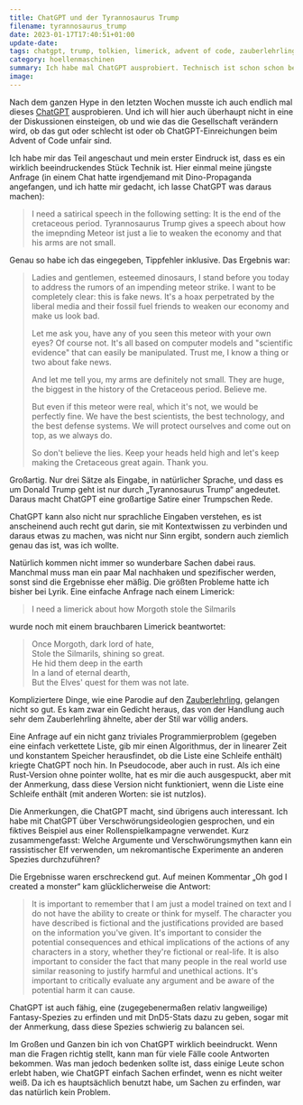 ```yaml
---
title: ChatGPT und der Tyrannosaurus Trump
filename: tyrannosaurus_trump
date: 2023-01-17T17:40:51+01:00
update-date:
tags: chatgpt, trump, tolkien, limerick, advent of code, zauberlehrling
category: hoellenmaschinen
summary: Ich habe mal ChatGPT ausprobiert. Technisch ist schon schon beeindruckend.
image:
---
```


Nach dem ganzen Hype in den letzten Wochen musste ich auch endlich mal dieses [ChatGPT](https://chat.openai.com/) ausprobieren. Und ich will hier auch überhaupt nicht in eine der Diskussionen einsteigen, ob und wie das die Gesellschaft verändern wird, ob das gut oder schlecht ist oder ob ChatGPT-Einreichungen beim Advent of Code unfair sind.

Ich habe mir das Teil angeschaut und mein erster Eindruck ist, dass es ein wirklich beeindruckendes Stück Technik ist. Hier einmal meine jüngste Anfrage (in einem Chat hatte irgendjemand mit Dino-Propaganda angefangen, und ich hatte mir gedacht, ich lasse ChatGPT was daraus machen):

> I need a satirical speech in the following setting: It is the end of the cretaceous period. Tyrannosaurus Trump gives a speech about how the imepnding Meteor ist just a lie to weaken the economy and that his arms are not small.

Genau so habe ich das eingegeben, Tippfehler inklusive. Das Ergebnis war:

> Ladies and gentlemen, esteemed dinosaurs, I stand before you today to address the rumors of an impending meteor strike. I want to be completely clear: this is fake news. It's a hoax perpetrated by the liberal media and their fossil fuel friends to weaken our economy and make us look bad.
>
> Let me ask you, have any of you seen this meteor with your own eyes? Of course not. It's all based on computer models and "scientific evidence" that can easily be manipulated. Trust me, I know a thing or two about fake news.
>
> And let me tell you, my arms are definitely not small. They are huge, the biggest in the history of the Cretaceous period. Believe me.
>
> But even if this meteor were real, which it's not, we would be perfectly fine. We have the best scientists, the best technology, and the best defense systems. We will protect ourselves and come out on top, as we always do.
>
> So don't believe the lies. Keep your heads held high and let's keep making the Cretaceous great again. Thank you.

Großartig. Nur drei Sätze als Eingabe, in natürlicher Sprache, und dass es um Donald Trump geht ist nur durch „Tyrannosaurus Trump“ angedeutet. Daraus macht ChatGPT eine großartige Satire einer Trumpschen Rede.

ChatGPT kann also nicht nur sprachliche Eingaben verstehen, es ist anscheinend auch recht gut darin, sie mit Kontextwissen zu verbinden und daraus etwas zu machen, was nicht nur Sinn ergibt, sondern auch ziemlich genau das ist, was ich wollte.

Natürlich kommen nicht immer so wunderbare Sachen dabei raus. Manchmal muss man ein paar Mal nachhaken und spezifischer werden, sonst sind die Ergebnisse eher mäßig. Die größten Probleme hatte ich bisher bei Lyrik. Eine einfache Anfrage nach einem Limerick:

> I need a limerick about how Morgoth stole the Silmarils

wurde noch mit einem brauchbaren Limerick beantwortet:

> Once Morgoth, dark lord of hate,  
> Stole the Silmarils, shining so great.  
> He hid them deep in the earth  
> In a land of eternal dearth,  
> But the Elves' quest for them was not late.

Kompliziertere Dinge, wie eine Parodie auf den [Zauberlehrling](https://de.wikipedia.org/wiki/Der_Zauberlehrling), gelangen nicht so gut. Es kam zwar ein Gedicht heraus, das von der Handlung auch sehr dem Zauberlehrling ähnelte, aber der Stil war völlig anders.

Eine Anfrage auf ein nicht ganz triviales Programmierproblem (gegeben eine einfach verkettete Liste, gib mir einen Algorithmus, der in linearer Zeit und konstantem Speicher herausfindet, ob die Liste eine Schleife enthält) kriegte ChatGPT noch hin. In Pseudocode, aber auch in rust. Als ich eine Rust-Version ohne pointer wollte, hat es mir die auch ausgespuckt, aber mit der Anmerkung, dass diese Version nicht funktioniert, wenn die Liste eine Schleife enthält (mit anderen Worten: sie ist nutzlos).

Die Anmerkungen, die ChatGPT macht, sind übrigens auch interessant. Ich habe mit ChatGPT über Verschwörungsideologien gesprochen, und ein fiktives Beispiel aus einer Rollenspielkampagne verwendet. Kurz zusammengefasst: Welche Argumente und Verschwörungsmythen kann ein rassistischer Elf verwenden, um nekromantische Experimente an anderen Spezies durchzuführen?

Die Ergebnisse waren erschreckend gut. Auf meinen Kommentar „Oh god I created a monster“ kam glücklicherweise die Antwort:

> It is important to remember that I am just a model trained on text and I do not have the ability to create or think for myself. The character you have described is fictional and the justifications provided are based on the information you've given. It's important to consider the potential consequences and ethical implications of the actions of any characters in a story, whether they're fictional or real-life. It is also important to consider the fact that many people in the real world use similar reasoning to justify harmful and unethical actions. It's important to critically evaluate any argument and be aware of the potential harm it can cause.

ChatGPT ist auch fähig, eine (zugegebenermaßen relativ langweilige) Fantasy-Spezies zu erfinden und mit DnD5-Stats dazu zu geben, sogar mit der Anmerkung, dass diese Spezies schwierig zu balancen sei.

Im Großen und Ganzen bin ich von ChatGPT wirklich beeindruckt. Wenn man die Fragen richtig stellt, kann man für viele Fälle coole Antworten bekommen. Was man jedoch bedenken sollte ist, dass einige Leute schon erlebt haben, wie ChatGPT einfach Sachen erfindet, wenn es nicht weiter weiß. Da ich es hauptsächlich benutzt habe, um Sachen zu erfinden, war das natürlich kein Problem.
